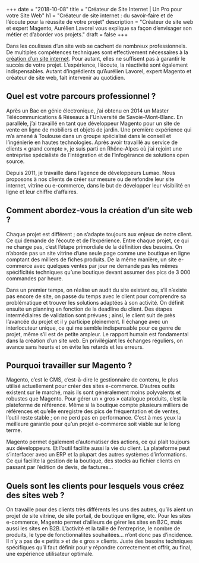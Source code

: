 +++
date = "2018-10-08"
title = "Créateur de Site Internet | Un Pro pour votre Site Web"
h1 = "Créateur de site internet : du savoir-faire et de l’écoute pour la réussite de votre projet"
description = "Créateur de site web et expert Magento, Aurélien Lavorel vous explique sa façon d’envisager son métier et d’aborder vos projets."
draft = false
+++

Dans les coulisses d’un site web se cachent de nombreux professionnels. De multiples compétences techniques sont effectivement nécessaires à la [création d’un site internet](/site/). Pour autant, elles ne suffisent pas à garantir le succès de votre projet. L’expérience, l’écoute, la réactivité sont également indispensables. Autant d’ingrédients qu’Aurélien Lavorel, expert Magento et créateur de site web, fait intervenir au quotidien.

## Quel est votre parcours professionnel ?

Après un Bac en génie électronique, j’ai obtenu en 2014 un Master Télécommunications & Réseaux à l’Université de Savoie-Mont-Blanc. En parallèle, j’ai travaillé en tant que développeur Magento pour un site de vente en ligne de mobiliers et objets de jardin. Une première expérience qui m’a amené à Toulouse dans un groupe spécialisé dans le conseil et l’ingénierie en hautes technologies. Après avoir travaillé au service de clients « grand compte », je suis parti en Rhône-Alpes où j’ai rejoint une entreprise spécialiste de l’intégration et de l’infogérance de solutions open source.

Depuis 2011, je travaille dans l’agence de développeurs Lumao. Nous proposons à nos clients de créer sur mesure ou de refondre leur site internet, vitrine ou e-commerce, dans le but de développer leur visibilité en ligne et leur chiffre d’affaires. 

## Comment abordez-vous la création d’un site web ?

Chaque projet est différent ; on s’adapte toujours aux enjeux de notre client. Ce qui demande de l’écoute et de l’expérience. Entre chaque projet, ce qui ne change pas, c’est l’étape primordiale de la définition des besoins. On n’aborde pas un site vitrine d’une seule page comme une boutique en ligne comptant des milliers de fiches produits. De la même manière, un site e-commerce avec quelques ventes par jour ne demande pas les mêmes spécificités techniques qu’une boutique devant assumer des pics de 3 000 commandes par heure.

Dans un premier temps, on réalise un audit du site existant ou, s’il n’existe pas encore de site, on passe du temps avec le client pour comprendre sa problématique et trouver les solutions adaptées à son activité. On définit ensuite un planning en fonction de la deadline du client. Des étapes intermédiaires de validation sont prévues ; ainsi, le client suit de près l’avancée du projet et il y participe pleinement. Il échange avec un interlocuteur unique, ce qui me semble indispensable pour ce genre de projet, même s’il est de petite ampleur. Le rapport humain est fondamental dans la création d’un site web. En privilégiant les échanges réguliers, on avance sans heurts et on évite les retards et les erreurs.

## Pourquoi travailler sur Magento ?

Magento, c’est le CMS, c’est-à-dire le gestionnaire de contenu, le plus utilisé actuellement pour créer des sites e-commerce. D’autres outils existent sur le marché, mais ils sont généralement moins polyvalents et robustes que Magento. Pour gérer un « gros » catalogue produits, c’est la plateforme de référence. Même si la boutique compte plusieurs milliers de références et qu’elle enregistre des pics de fréquentation et de ventes, l’outil reste stable ; on ne perd pas en performance. C’est à mes yeux la meilleure garantie pour qu’un projet e-commerce soit viable sur le long terme.

Magento permet également d’automatiser des actions, ce qui plait toujours aux développeurs. Et l’outil facilite aussi la vie du client. La plateforme peut s’interfacer avec un ERP et la plupart des autres systèmes d’informations. Ce qui facilite la gestion de la boutique, des stocks au fichier clients en passant par l’édition de devis, de factures…

## Quels sont les clients pour lesquels vous créez des sites web ?

On travaille pour des clients très différents les uns des autres, qu’ils aient un projet de site vitrine, de site portail, de boutique en ligne, etc. Pour les sites e-commerce, Magento permet d’ailleurs de gérer les sites en B2C, mais aussi les sites en B2B. L’activité et la taille de l’entreprise, le nombre de produits, le type de fonctionnalités souhaitées… n’ont donc pas d’incidence. Il n’y a pas de « petits » et de « gros » clients. Juste des besoins techniques spécifiques qu’il faut définir pour y répondre correctement et offrir, au final, une expérience utilisateur optimale.